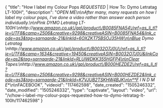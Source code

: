 {
    "title": "How I label my Colour Pops *REQUESTED* | How To: Dymo Letratag LT-100H",
    "description": "**OPEN ME*\n\nAfter many, many requests on how I label my colour pops, I've done a video rather than answer each person individually.\n\nPink DYMO Letratag LT-100H:\nhttp:\/\/www.amazon.co.uk\/gp\/product\/B0085FNA54\/ref=as_li_tl?ie=UTF8&camp=2506&creative=9298&creativeASIN=B0085FNA54&link_code=as3&tag=sarnaarde-21&linkId=6OXZKT75BSOJ35HW\n\nBlue Dymo Letratag \nhttp:\/\/www.amazon.co.uk\/gp\/product\/B0032O7J0U\/ref=as_li_tl?ie=UTF8&camp=1634&creative=19450&creativeASIN=B0032O7J0U&linkCode=as2&tag=sarnaarde-21&linkId=RLUIWDKK355HGFP4\n\nClear Tapes:\nhttp:\/\/www.amazon.co.uk\/gp\/product\/B000HEZDE2\/ref=as_li_tl?ie=UTF8&camp=2506&creative=9298&creativeASIN=B000HEZDE2&link_code=as3&tag=sarnaarde-21&linkId=K7VJUB2TSKHW4BJK\n\n**F I N D   M E**\n\nFACEBOOK",
    "videoid": "117462598",
    "date_created": "1505246332",
    "date_modified": "1505246332",
    "type": "captivate",
    "layout": "video",
    "url": "\/v\/how-i-label-my-colour-pops-requested-how-to-dymo-letratag-lt-100h\/117462598"
}
